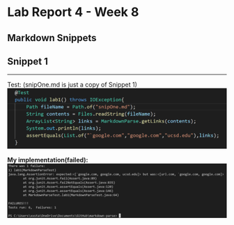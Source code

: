 # **Lab Report 4 - Week 8**
## **Markdown Snippets**
## Snippet 1
----
Test: (snipOne.md is just a copy of Snippet 1) 
![Image](./Images4/L4p1.PNG)

**My implementation(failed):**
![Image](./Images4/L4p2.PNG)
